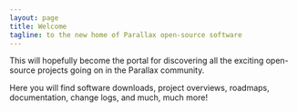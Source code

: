 ```yaml
---
layout: page
title: Welcome
tagline: to the new home of Parallax open-source software
---
```


This will hopefully become the portal for discovering all the exciting open-source projects going on in the Parallax community.

Here you will find software downloads, project overviews, roadmaps, documentation, change logs, and much, much more!

